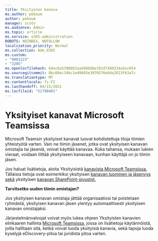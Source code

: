 ```yaml
---
title: Yksityinen kanava
ms.author: pebaum
author: pebaum
manager: scotv
ms.audience: Admin
ms.topic: article
ms.service: o365-administration
ROBOTS: NOINDEX, NOFOLLOW
localization_priority: Normal
ms.collection: Adm_O365
ms.custom:
- "9001223"
- "3205"
ms.openlocfilehash: 6dacba53908b3aad980d0a781d7489334a5ec054
ms.sourcegitcommit: 8bc60ec34bc1e40685e3976576e04a2623f63a7c
ms.translationtype: MT
ms.contentlocale: fi-FI
ms.lasthandoff: 04/15/2021
ms.locfileid: "51790401"
---
```

# <a name="private-channels-in-microsoft-teams"></a>Yksityiset kanavat Microsoft Teamsissa

Microsoft Teamsin yksityiset kanavat luovat kohdistettuja tiloja tiimien yhteistyötä varten. Vain ne tiimin jäsenet, jotka ovat yksityisen kanavan omistajia tai jäseniä, voivat käyttää kanavaa. Kuka tahansa, mukaan lukien vieraat, voidaan liittää yksityiseen kanavaan, kunhan käyttäjä on jo tiimin jäsen.

Jos haluat lisätietoja, aloita Yksityisistä [kanavista Microsoft Teamsissa.](https://docs.microsoft.com/MicrosoftTeams/private-channels) Tällaisia tietoja ovat esimerkiksi yksityisen [kanavan luominen ja jäsenyys sekä](https://docs.microsoft.com/MicrosoftTeams/private-channels#private-channel-creation-and-membership) yksityisen [kanavan SharePoint-sivustot.](https://docs.microsoft.com/MicrosoftTeams/private-channels#private-channel-sharepoint-sites)

**Tarvitsetko uuden tiimin omistajan?**

Jos yksityisen kanavan omistaja jättää organisaatiosi tai poistetaan ryhmästä, yksityisen kanavan jäsen ylentyy automaattisesti yksityisen kanavan omistajaksi.

Järjestelmänvalvojat voivat myös lukea ohjeen Yksityisten kanavien elinkaaren hallinta [Microsoft Teamsissa,](https://docs.microsoft.com/MicrosoftTeams/private-channels-life-cycle-management) jossa on lisätietoja käytännöistä, joilla hallitaan sitä, ketkä voivat luoda yksityisiä kanavia, sekä tapoja luoda kyselyjä eDiscovery-pitoa tai juridista pitoa varten.
